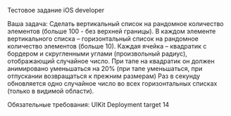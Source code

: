 Тестовое задание iOS developer

Ваша задача:
Сделать вертикальный список на рандомное количество элементов (больше 100 - без верхней границы).
В каждом элементе вертикального списка – горизонтальный список на рандомное количество элементов (больше 10). 
Каждая ячейка – квадратик с бордером и скругленными углами (произвольный радиус), отображающий случайное число. 
При тапе на квадратик он должен анимировано уменьшаться на 20% (при тапе уменьшаться, при отпускании возвращаться к прежним размерам)
Раз в секунду обновляется одно случайное число во всех горизонтальных списках (только в видимой области).

Обязательные требования:
 UIKit
 Deployment target 14

